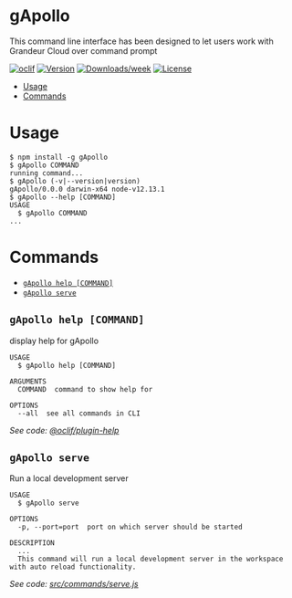gApollo
=======

This command line interface has been designed to let users work with Grandeur Cloud over command prompt

[![oclif](https://img.shields.io/badge/cli-oclif-brightgreen.svg)](https://oclif.io)
[![Version](https://img.shields.io/npm/v/gApollo.svg)](https://npmjs.org/package/gApollo)
[![Downloads/week](https://img.shields.io/npm/dw/gApollo.svg)](https://npmjs.org/package/gApollo)
[![License](https://img.shields.io/npm/l/gApollo.svg)](https://github.com/grandeurtech/grandeurcloud-cli/blob/master/package.json)

<!-- toc -->
* [Usage](#usage)
* [Commands](#commands)
<!-- tocstop -->
# Usage
<!-- usage -->
```sh-session
$ npm install -g gApollo
$ gApollo COMMAND
running command...
$ gApollo (-v|--version|version)
gApollo/0.0.0 darwin-x64 node-v12.13.1
$ gApollo --help [COMMAND]
USAGE
  $ gApollo COMMAND
...
```
<!-- usagestop -->
# Commands
<!-- commands -->
* [`gApollo help [COMMAND]`](#gapollo-help-command)
* [`gApollo serve`](#gapollo-serve)

## `gApollo help [COMMAND]`

display help for gApollo

```
USAGE
  $ gApollo help [COMMAND]

ARGUMENTS
  COMMAND  command to show help for

OPTIONS
  --all  see all commands in CLI
```

_See code: [@oclif/plugin-help](https://github.com/oclif/plugin-help/blob/v2.2.3/src/commands/help.ts)_

## `gApollo serve`

Run a local development server

```
USAGE
  $ gApollo serve

OPTIONS
  -p, --port=port  port on which server should be started

DESCRIPTION
  ...
  This command will run a local development server in the workspace with auto reload functionality.
```

_See code: [src/commands/serve.js](https://github.com/grandeurtech/grandeurcloud-cli/blob/v0.0.0/src/commands/serve.js)_
<!-- commandsstop -->
